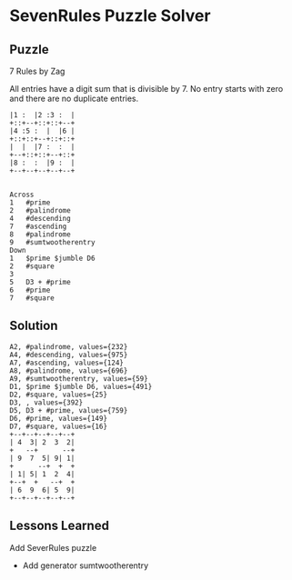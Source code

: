 # SevenRules Puzzle Solver

## Puzzle

7 Rules by Zag

All entries have a digit sum that is divisible by 7. No entry starts with zero and there are no duplicate entries.

```+--+--+--+--+--+
|1 :  |2 :3 :  |
+::+--+::+::+--+
|4 :5 :  |  |6 |
+::+::+--+::+::+
|  |  |7 :  :  |
+--+::+::+--+::+
|8 :  :  |9 :  |
+--+--+--+--+--+


Across
1	#prime
2	#palindrome
4	#descending
7	#ascending
8	#palindrome
9	#sumtwootherentry
Down
1	$prime $jumble D6
2	#square
3	
5	D3 + #prime
6	#prime
7	#square
```

## Solution

```A1, #prime, values={43}
A2, #palindrome, values={232}
A4, #descending, values={975}
A7, #ascending, values={124}
A8, #palindrome, values={696}
A9, #sumtwootherentry, values={59}
D1, $prime $jumble D6, values={491}
D2, #square, values={25}
D3, , values={392}
D5, D3 + #prime, values={759}
D6, #prime, values={149}
D7, #square, values={16}
+--+--+--+--+--+
| 4  3| 2  3  2|
+   --+      --+
| 9  7  5| 9| 1|
+      --+  +  +
| 1| 5| 1  2  4|
+--+  +   --+  +
| 6  9  6| 5  9|
+--+--+--+--+--+
```

## Lessons Learned

Add SeverRules puzzle
- Add generator sumtwootherentry
